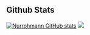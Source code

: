 
## Github Stats
[![Nurrohmann GitHub stats](https://github-readme-stats.vercel.app/api?username=Nurrohmann)](https://github.com/Nurrohmann/)
<img src="https://github-readme-stats.vercel.app/api/wakatime?username=Nurrohmann&custom_title=Nurrohmann%27s%20Wakatime%20Stats&layout=compact&range=last_7_days&langs_count=10">
